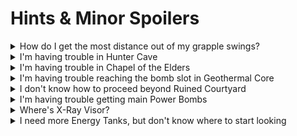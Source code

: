 
# Hints & Minor Spoilers

<details>
  <summary>How do I get the most distance out of my grapple swings?</summary>

*Hold R before releasing the swing. After release, continue to hold R and turn as though you are doing an R-Jump*

</details>

<details>
  <summary>I'm having trouble in Hunter Cave</summary>

*Dash off the lower grapple point towards the higher one using the "starting to grapple" animation instead of scan dashing. Once in the air, look up as quickly as possible to grab onto the 2nd grapple point. This is called "Grapple Dashing"*

</details>

<details>
  <summary>I'm having trouble in Chapel of the Elders</summary>

*Scan the Adult Sheegoth to change the lock-on target to its head and use charged Power Beam shots.*

</details>

<details>
  <summary>I'm having trouble reaching the bomb slot in Geothermal Core</summary>

*[Video](https://youtu.be/jFT7EnUKWmQ)*

</details>

<details>
  <summary>I don't know how to proceed beyond Ruined Courtyard</summary>

*To progress beyond Ruined Courtyard you need:*
- *Boost Ball*
- *Super Missiles*
- *Wave Beam*

*Boost Ball can be found in Phendrana Drifts*
*Super Missiles can be found in Chozo Ruins*
*Wave Beam can be found in Magmoor Caverns*

</details>

<details>
  <summary>I'm having trouble getting main Power Bombs</summary>

*Main Power Bombs are discovered when entering Phazon Mines from the front.*

*Use charged Power Beam to help light up the maze if you are having trouble seeing.*

*The exit is towards the Save Station, try to keep track of your orientation as you work your way in that direction.*

*If you simply give up, a video of the solution is provided below:*

*[Video](https://www.youtube.com/watch?v=KVf3A9Q5MSU)*

</details>

<details>
  <summary>Where's X-Ray Visor?</summary>

*In Phendrana locked behind Plasma Beam*

</details>

<details>
  <summary>I need more Energy Tanks, but don't know where to start looking</summary>

| Region | Room |
| --- | --- |
| Tallon Overworld | Frigate Crash Site (Lower) |
| Tallon Overworld | Frigate Crash Site (Upper) |
| Tallon Overworld | Arbor Chamber |
| Tallon Overworld | Great Tree Hall |
| Chozo Ruins | Hive Mecha |
| Chozo Ruins | Watery Hall |
| Magmoor Caverns | Magmoor Workstation |
| Magmoor Caverns | Monitor Station |
| Phendrana Drifts | Frozen Pike |
| Phendrana Drifts | Gravity Chamber |
| Phendrana Drifts | Ice Ruins West |
| Phazon Mines | Main Quarry |
| Phazon Mines | Metroid Quarantine A |
| Phazon Mines | Map Station Mines |

</details>
